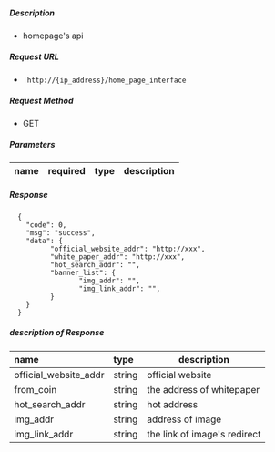 

##### Description

-  homepage's api

##### Request URL
- ` http://{ip_address}/home_page_interface`

##### Request Method
- GET

##### Parameters

|name|required|type|description|
|:----    |:---|:----- |-----   |

##### Response

```
  {
    "code": 0,
	"msg": "success",
    "data": {
     	  "official_website_addr": "http://xxx",
          "white_paper_addr": "http://xxx",
		  "hot_search_addr": "",
		  "banner_list": {
		         "img_addr": "",
				 "img_link_addr": "",
		  }
    }
  }
```

##### description of Response

|name|type|description|
|:-----  |:-----|-----                           |
|official_website_addr |string   |official website  |
|from_coin |string   | the address of whitepaper  |
|hot_search_addr |string   |hot address  |
|img_addr |string   |address of image  |
|img_link_addr |string   | the link of image's redirect  |